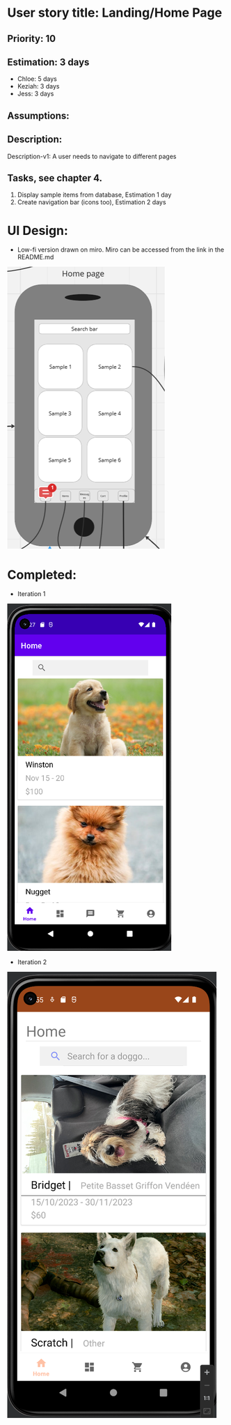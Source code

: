 
# User story title: Landing/Home Page

## Priority: 10 

## Estimation:  3 days

* Chloe: 5 days 
* Keziah: 3 days
* Jess: 3 days

## Assumptions:

## Description:

Description-v1: A user needs to navigate to different pages

## Tasks, see chapter 4.

1. Display sample items from database, Estimation 1 day
2. Create navigation bar (icons too), Estimation 2 days


# UI Design:
* Low-fi version drawn on miro. Miro can be accessed from the link in the README.md

![image](/images/home_page.png)

# Completed:
* Iteration 1

![image](/images/home_page_finished.png) 

* Iteration 2

![image](/images/home_page_updated.png) 

